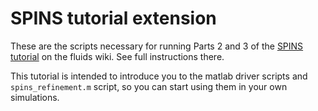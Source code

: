 # SPINS tutorial extension
These are the scripts necessary for running Parts 2 and 3 of the [SPINS tutorial](https://wiki.math.uwaterloo.ca/fluidswiki/index.php?title=SPINS_Tutorial) on the fluids wiki. See full instructions there.

This tutorial is intended to introduce you to the matlab driver scripts and `spins_refinement.m` script, so you can start using them in your own simulations.